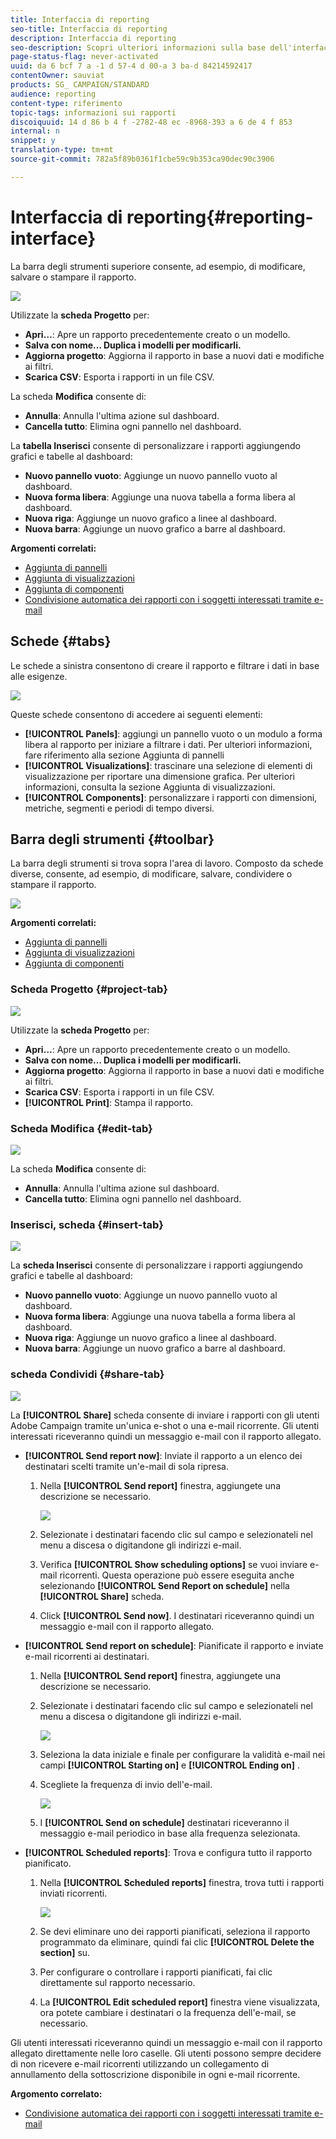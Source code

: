 ```yaml
---
title: Interfaccia di reporting
seo-title: Interfaccia di reporting
description: Interfaccia di reporting
seo-description: Scopri ulteriori informazioni sulla base dell'interfaccia dei rapporti dinamici e su come navigare tra le diverse schede e menu.
page-status-flag: never-activated
uuid: da 6 bcf 7 a -1 d 57-4 d 00-a 3 ba-d 84214592417
contentOwner: sauviat
products: SG_ CAMPAIGN/STANDARD
audience: reporting
content-type: riferimento
topic-tags: informazioni sui rapporti
discoiquuid: 14 d 86 b 4 f -2782-48 ec -8968-393 a 6 de 4 f 853
internal: n
snippet: y
translation-type: tm+mt
source-git-commit: 782a5f89b0361f1cbe59c9b353ca90dec90c3906

---
```



# Interfaccia di reporting{#reporting-interface}

La barra degli strumenti superiore consente, ad esempio, di modificare, salvare o stampare il rapporto.

![](assets/dynamic_report_toolbar.png)

Utilizzate la **scheda Progetto** per:

* **Apri…**: Apre un rapporto precedentemente creato o un modello.
* **Salva con nome… Duplica i modelli per modificarli.**
* **Aggiorna progetto**: Aggiorna il rapporto in base a nuovi dati e modifiche ai filtri.
* **Scarica CSV**: Esporta i rapporti in un file CSV.

La scheda **Modifica** consente di:

* **Annulla**: Annulla l'ultima azione sul dashboard.
* **Cancella tutto**: Elimina ogni pannello nel dashboard.

La **tabella Inserisci** consente di personalizzare i rapporti aggiungendo grafici e tabelle al dashboard:

* **Nuovo pannello vuoto**: Aggiunge un nuovo pannello vuoto al dashboard.
* **Nuova forma libera**: Aggiunge una nuova tabella a forma libera al dashboard.
* **Nuova riga**: Aggiunge un nuovo grafico a linee al dashboard.
* **Nuova barra**: Aggiunge un nuovo grafico a barre al dashboard.

**Argomenti correlati:**

* [Aggiunta di pannelli](../../reporting/using/adding-panels.md)
* [Aggiunta di visualizzazioni](../../reporting/using/adding-visualizations.md)
* [Aggiunta di componenti](../../reporting/using/adding-components.md)
* [Condivisione automatica dei rapporti con i soggetti interessati tramite e-mail](https://helpx.adobe.com/campaign/kb/simplify-campaign-management.html#Reportandshareinsightswithallstakeholders)

## Schede {#tabs}

Le schede a sinistra consentono di creare il rapporto e filtrare i dati in base alle esigenze.

![](assets/dynamic_report_interface.png)

Queste schede consentono di accedere ai seguenti elementi:

* **[!UICONTROL Panels]**: aggiungi un pannello vuoto o un modulo a forma libera al rapporto per iniziare a filtrare i dati. Per ulteriori informazioni, fare riferimento alla sezione Aggiunta di pannelli
* **[!UICONTROL Visualizations]**: trascinare una selezione di elementi di visualizzazione per riportare una dimensione grafica. Per ulteriori informazioni, consulta la sezione Aggiunta di visualizzazioni.
* **[!UICONTROL Components]**: personalizzare i rapporti con dimensioni, metriche, segmenti e periodi di tempo diversi.

## Barra degli strumenti {#toolbar}

La barra degli strumenti si trova sopra l'area di lavoro. Composto da schede diverse, consente, ad esempio, di modificare, salvare, condividere o stampare il rapporto.

![](assets/dynamic_report_toolbar.png)

**Argomenti correlati:**

* [Aggiunta di pannelli](../../reporting/using/adding-panels.md)
* [Aggiunta di visualizzazioni](../../reporting/using/adding-visualizations.md)
* [Aggiunta di componenti](../../reporting/using/adding-components.md)

### Scheda Progetto {#project-tab}

![](assets/tab_project.png)

Utilizzate la **scheda Progetto** per:

* **Apri…**: Apre un rapporto precedentemente creato o un modello.
* **Salva con nome… Duplica i modelli per modificarli.**
* **Aggiorna progetto**: Aggiorna il rapporto in base a nuovi dati e modifiche ai filtri.
* **Scarica CSV**: Esporta i rapporti in un file CSV.
* **[!UICONTROL Print]**: Stampa il rapporto.

### Scheda Modifica {#edit-tab}

![](assets/tab_edit.png)

La scheda **Modifica** consente di:

* **Annulla**: Annulla l'ultima azione sul dashboard.
* **Cancella tutto**: Elimina ogni pannello nel dashboard.

### Inserisci, scheda {#insert-tab}

![](assets/tab_insert.png)

La **scheda Inserisci** consente di personalizzare i rapporti aggiungendo grafici e tabelle al dashboard:

* **Nuovo pannello vuoto**: Aggiunge un nuovo pannello vuoto al dashboard.
* **Nuova forma libera**: Aggiunge una nuova tabella a forma libera al dashboard.
* **Nuova riga**: Aggiunge un nuovo grafico a linee al dashboard.
* **Nuova barra**: Aggiunge un nuovo grafico a barre al dashboard.

### scheda Condividi {#share-tab}

![](assets/tab_share_1.png)

La **[!UICONTROL Share]** scheda consente di inviare i rapporti con gli utenti Adobe Campaign tramite un'unica e-shot o una e-mail ricorrente. Gli utenti interessati riceveranno quindi un messaggio e-mail con il rapporto allegato.

* **[!UICONTROL Send report now]**: Inviate il rapporto a un elenco dei destinatari scelti tramite un'e-mail di sola ripresa.

   1. Nella **[!UICONTROL Send report]** finestra, aggiungete una descrizione se necessario.

      ![](assets/tab_share_4.png)

   1. Selezionate i destinatari facendo clic sul campo e selezionateli nel menu a discesa o digitandone gli indirizzi e-mail.
   1. Verifica **[!UICONTROL Show scheduling options]** se vuoi inviare e-mail ricorrenti. Questa operazione può essere eseguita anche selezionando **[!UICONTROL Send Report on schedule]** nella **[!UICONTROL Share]** scheda.
   1. Click **[!UICONTROL Send now]**. I destinatari riceveranno quindi un messaggio e-mail con il rapporto allegato.

* **[!UICONTROL Send report on schedule]**: Pianificate il rapporto e inviate e-mail ricorrenti ai destinatari.

   1. Nella **[!UICONTROL Send report]** finestra, aggiungete una descrizione se necessario.
   1. Selezionate i destinatari facendo clic sul campo e selezionateli nel menu a discesa o digitandone gli indirizzi e-mail.

      ![](assets/tab_share_5.png)

   1. Seleziona la data iniziale e finale per configurare la validità e-mail nei campi **[!UICONTROL Starting on]** e **[!UICONTROL Ending on]** .
   1. Scegliete la frequenza di invio dell'e-mail.

      ![](assets/tab_share_2.png)

   1. I **[!UICONTROL Send on schedule]** destinatari riceveranno il messaggio e-mail periodico in base alla frequenza selezionata.

* **[!UICONTROL Scheduled reports]**: Trova e configura tutto il rapporto pianificato.

   1. Nella **[!UICONTROL Scheduled reports]** finestra, trova tutti i rapporti inviati ricorrenti.

      ![](assets/tab_share_3.png)

   1. Se devi eliminare uno dei rapporti pianificati, seleziona il rapporto programmato da eliminare, quindi fai clic **[!UICONTROL Delete the section]** su.
   1. Per configurare o controllare i rapporti pianificati, fai clic direttamente sul rapporto necessario.
   1. La **[!UICONTROL Edit scheduled report]** finestra viene visualizzata, ora potete cambiare i destinatari o la frequenza dell'e-mail, se necessario.

Gli utenti interessati riceveranno quindi un messaggio e-mail con il rapporto allegato direttamente nelle loro caselle. Gli utenti possono sempre decidere di non ricevere e-mail ricorrenti utilizzando un collegamento di annullamento della sottoscrizione disponibile in ogni e-mail ricorrente.

**Argomento correlato:**

* [Condivisione automatica dei rapporti con i soggetti interessati tramite e-mail](https://helpx.adobe.com/campaign/kb/simplify-campaign-management.html#Reportandshareinsightswithallstakeholders)
